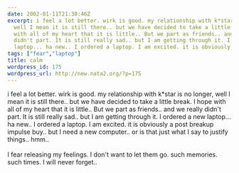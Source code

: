 ```yaml
---
date: 2002-01-11T21:30:46Z
excerpt: i feel a lot better. wirk is good. my relationship with k*star is no longer,
  well I mean it is still there.. but we have decided to take a little break. I hope
  with all of my heart that it is little.. But we part as friends.. and we really
  didn't part. It is still really sad.. but I am getting through it. I ordered a new
  laptop... ha new.. I ordered a laptop. I am excited. it is obviously a post...
tags: ["fear","laptop"]
title: calm
wordpress_id: 175
wordpress_url: http://new.nata2.org/?p=175
---
```


i feel a lot better. wirk is good. my relationship with k*star is no longer, well I mean it is still there.. but we have decided to take a little break. I hope with all of my heart that it is little.. But we part as friends.. and we really didn't part. It is still really sad.. but I am getting through it. I ordered a new laptop... ha new.. I ordered a laptop. I am excited. it is obviously a post breakup impulse buy.. but I need a new computer.. or is that just what I say to justify things.. hmm..<br/><br/>
I fear releasing my feelings. I don't want to let them go. such memories. such times. I will never forget..
